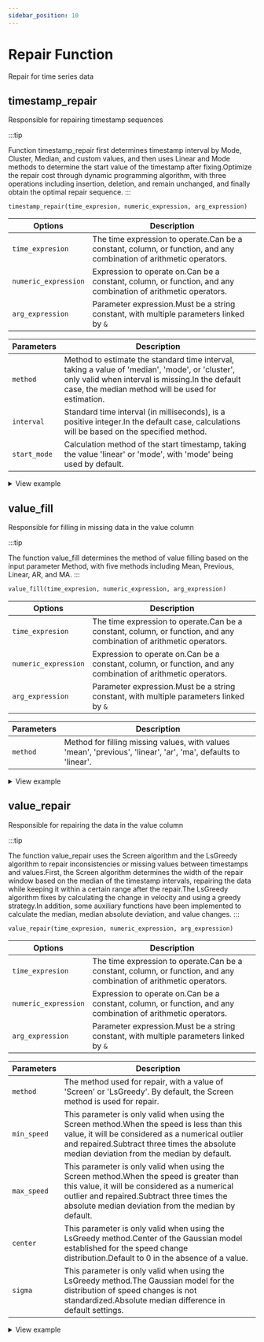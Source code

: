 ```yaml
---
sidebar_position: 10
---
```


# Repair Function

Repair for time series data

## timestamp_repair

Responsible for repairing timestamp sequences

:::tip

Function timestamp_repair first determines timestamp interval by Mode, Cluster, Median, and custom values, and then uses Linear and Mode methods to determine the start value of the timestamp after fixing.Optimize the repair cost through dynamic programming algorithm, with three operations including insertion, deletion, and remain unchanged, and finally obtain the optimal repair sequence.
:::

```sql
timestamp_repair(time_expresion, numeric_expression, arg_expression)
```

| Options              | Description                                                                                                                                         |
| -------------------- | --------------------------------------------------------------------------------------------------------------------------------------------------- |
| `time_expresion`     | The time expression to operate.Can be a constant, column, or function, and any combination of arithmetic operators. |
| `numeric_expression` | Expression to operate on.Can be a constant, column, or function, and any combination of arithmetic operators.       |
| `arg_expression`     | Parameter expression.Must be a string constant, with multiple parameters linked by `&`                                              |

| Parameters   | Description                                                                                                                                                                                                                              |
| ------------ | ---------------------------------------------------------------------------------------------------------------------------------------------------------------------------------------------------------------------------------------- |
| `method`     | Method to estimate the standard time interval, taking a value of 'median', 'mode', or 'cluster', only valid when interval is missing.In the default case, the median method will be used for estimation. |
| `interval`   | Standard time interval (in milliseconds), is a positive integer.In the default case, calculations will be based on the specified method.                                              |
| `start_mode` | Calculation method of the start timestamp, taking the value 'linear' or 'mode', with 'mode' being used by default.                                                                                                       |

<details>
  <summary>View example</summary>

```sql {1-3}
CREATE table wzz(value double);
INSERT wzz VALUES ('2024-01-01T00:00:00.000',1),('2024-01-01T00:00:10.000',2),('2024-01-01T00:00:19.000',3),('2024-01-01T00:00:30.000',4),('2024-01-01T00:00:40.000',5),('2024-01-01T00:00:50.000',6),('2024-01-01T00:01:01.000',7),('2024-01-01T00:01:11.000',8),('2024-01-01T00:01:21.000',9),('2024-01-01T00:01:31.000',10);
SELECT timestamp_repair(time, value, 'method=mode&start_mode=linear') FROM wzz;
+-------------------------+------------------------------------------------------------------------------+
| time                    | timestamp_repair(wzz.time, wzz.value, Utf8("method=mode&start_mode=linear")) |
+-------------------------+------------------------------------------------------------------------------+
| 2024-01-01T00:00:00.300 | 1.0                                                                          |
| 2024-01-01T00:00:10.300 | 2.0                                                                          |
| 2024-01-01T00:00:20.300 | 3.0                                                                          |
| 2024-01-01T00:00:30.300 | 4.0                                                                          |
| 2024-01-01T00:00:40.300 | 5.0                                                                          |
| 2024-01-01T00:00:50.300 | 6.0                                                                          |
| 2024-01-01T00:01:00.300 | 7.0                                                                          |
| 2024-01-01T00:01:10.300 | 8.0                                                                          |
| 2024-01-01T00:01:20.300 | 9.0                                                                          |
| 2024-01-01T00:01:30.300 | 10.0                                                                         |
| 2024-01-01T00:01:40.300 | NaN                                                                          |
+-------------------------+------------------------------------------------------------------------------+
```

</details>

## value_fill

Responsible for filling in missing data in the value column

:::tip

The function value_fill determines the method of value filling based on the input parameter Method, with five methods including Mean, Previous, Linear, AR, and MA.
:::

```sql
value_fill(time_expresion, numeric_expression, arg_expression)
```

| Options              | Description                                                                                                                                         |
| -------------------- | --------------------------------------------------------------------------------------------------------------------------------------------------- |
| `time_expresion`     | The time expression to operate.Can be a constant, column, or function, and any combination of arithmetic operators. |
| `numeric_expression` | Expression to operate on.Can be a constant, column, or function, and any combination of arithmetic operators.       |
| `arg_expression`     | Parameter expression.Must be a string constant, with multiple parameters linked by `&`                                              |

| Parameters | Description                                                                                                                    |
| ---------- | ------------------------------------------------------------------------------------------------------------------------------ |
| `method`   | Method for filling missing values, with values 'mean', 'previous', 'linear', 'ar', 'ma', defaults to 'linear'. |

<details>
  <summary>View example</summary>

```sql {1-3}
CREATE table wzz(value double);
INSERT wzz VALUES ('2024-01-01T00:00:02',acos(3)),('2024-01-01T00:00:03',101.0),('2024-01-01T00:00:04',102.0),('2024-01-01T00:00:06',104.0),('2024-01-01T00:00:08',126.0),('2024-01-01T00:00:10',108.0),('2024-01-01T00:00:14',acos(3)),('2024-01-01T00:00:15',113.0),('2024-01-01T00:00:16',114.0),('2024-01-01T00:00:18',116.0),('2024-01-01T00:00:20',acos(3)),('2024-01-01T00:00:22',acos(3)),('2024-01-01T00:00:26',124.0),('2024-01-01T00:00:28',126.0),('2024-01-01T00:00:30',128.0);
SELECT value_fill(time, value, 'method=mean') FROM wzz;
+---------------------+------------------------------------------------------+
| time                | value_fill(wzz.time, wzz.value, Utf8("method=mean")) |
+---------------------+------------------------------------------------------+
| 2024-01-01T00:00:02 | 114.72727272727273                                   |
| 2024-01-01T00:00:03 | 101.0                                                |
| 2024-01-01T00:00:04 | 102.0                                                |
| 2024-01-01T00:00:06 | 104.0                                                |
| 2024-01-01T00:00:08 | 126.0                                                |
| 2024-01-01T00:00:10 | 108.0                                                |
| 2024-01-01T00:00:14 | 114.72727272727273                                   |
| 2024-01-01T00:00:15 | 113.0                                                |
| 2024-01-01T00:00:16 | 114.0                                                |
| 2024-01-01T00:00:18 | 116.0                                                |
| 2024-01-01T00:00:20 | 114.72727272727273                                   |
| 2024-01-01T00:00:22 | 114.72727272727273                                   |
| 2024-01-01T00:00:26 | 124.0                                                |
| 2024-01-01T00:00:28 | 126.0                                                |
| 2024-01-01T00:00:30 | 128.0                                                |
+---------------------+------------------------------------------------------+
```

</details>

## value_repair

Responsible for repairing the data in the value column

:::tip

The function value_repair uses the Screen algorithm and the LsGreedy algorithm to repair inconsistencies or missing values between timestamps and values.First, the Screen algorithm determines the width of the repair window based on the median of the timestamp intervals, repairing the data while keeping it within a certain range after the repair.The LsGreedy algorithm fixes by calculating the change in velocity and using a greedy strategy.In addition, some auxiliary functions have been implemented to calculate the median, median absolute deviation, and value changes.
:::

```sql
value_repair(time_expresion, numeric_expression, arg_expression)
```

| Options              | Description                                                                                                                                         |
| -------------------- | --------------------------------------------------------------------------------------------------------------------------------------------------- |
| `time_expresion`     | The time expression to operate.Can be a constant, column, or function, and any combination of arithmetic operators. |
| `numeric_expression` | Expression to operate on.Can be a constant, column, or function, and any combination of arithmetic operators.       |
| `arg_expression`     | Parameter expression.Must be a string constant, with multiple parameters linked by `&`                                              |

| Parameters  | Description                                                                                                                                                                                                                                                                                   |
| ----------- | --------------------------------------------------------------------------------------------------------------------------------------------------------------------------------------------------------------------------------------------------------------------------------------------- |
| `method`    | The method used for repair, with a value of 'Screen' or 'LsGreedy'. By default, the Screen method is used for repair.                                                                                                                                         |
| `min_speed` | This parameter is only valid when using the Screen method.When the speed is less than this value, it will be considered as a numerical outlier and repaired.Subtract three times the absolute median deviation from the median by default.    |
| `max_speed` | This parameter is only valid when using the Screen method.When the speed is greater than this value, it will be considered as a numerical outlier and repaired.Subtract three times the absolute median deviation from the median by default. |
| `center`    | This parameter is only valid when using the LsGreedy method.Center of the Gaussian model established for the speed change distribution.Default to 0 in the absence of a value.                                                                |
| `sigma`     | This parameter is only valid when using the LsGreedy method.The Gaussian model for the distribution of speed changes is not standardized.Absolute median difference in default settings.                                                      |

<details>
  <summary>View example</summary>

```sql {1-3}
CREATE table wzz(value double);
INSERT wzz VALUES ('2024-01-01T00:00:02',100.0),('2024-01-01T00:00:03',101.0),('2024-01-01T00:00:04',102.0),('2024-01-01T00:00:06',104.0),('2024-01-01T00:00:08',126.0),('2024-01-01T00:00:10',108.0),('2024-01-01T00:00:14',112.0),('2024-01-01T00:00:15',113.0),('2024-01-01T00:00:16',114.0),('2024-01-01T00:00:18',116.0),('2024-01-01T00:00:20',118.0),('2024-01-01T00:00:22',100.0),('2024-01-01T00:00:26',124.0),('2024-01-01T00:00:28',126.0),('2024-01-01T00:00:30',acos(3));
SELECT value_repair(time, value, 'method=screen') from wzz;
+---------------------+----------------------------------------------------------+
| time                | value_repair(wzz.time, wzz.value, Utf8("method=screen")) |
+---------------------+----------------------------------------------------------+
| 2024-01-01T00:00:02 | 100.0                                                    |
| 2024-01-01T00:00:03 | 101.0                                                    |
| 2024-01-01T00:00:04 | 102.0                                                    |
| 2024-01-01T00:00:06 | 104.0                                                    |
| 2024-01-01T00:00:08 | 106.0                                                    |
| 2024-01-01T00:00:10 | 108.0                                                    |
| 2024-01-01T00:00:14 | 112.0                                                    |
| 2024-01-01T00:00:15 | 113.0                                                    |
| 2024-01-01T00:00:16 | 114.0                                                    |
| 2024-01-01T00:00:18 | 116.0                                                    |
| 2024-01-01T00:00:20 | 118.0                                                    |
| 2024-01-01T00:00:22 | 120.0                                                    |
| 2024-01-01T00:00:26 | 124.0                                                    |
| 2024-01-01T00:00:28 | 126.0                                                    |
| 2024-01-01T00:00:30 | 128.0                                                    |
+---------------------+----------------------------------------------------------+
```

</details>
